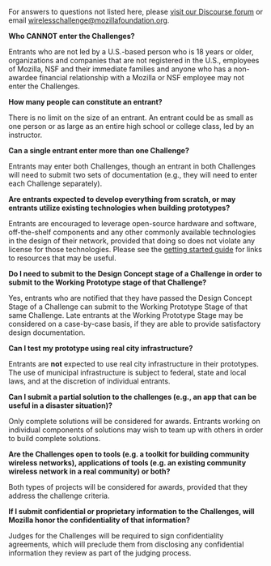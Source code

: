 For answers to questions not listed here, please [visit our Discourse forum](https://forum.learning.mozilla.org/c/nsf-wins) or email [wirelesschallenge@mozillafoundation.org](wirelesschallenge@mozillafoundation.org).

**Who CANNOT enter the Challenges?**

Entrants who are not led by a U.S.-based person who is 18 years or older, organizations and companies that are not registered in the U.S., employees of Mozilla, NSF and their immediate families and anyone who has a non-awardee financial relationship with a Mozilla or NSF employee may not enter the Challenges.

**How many people can constitute an entrant?**

There is no limit on the size of an entrant. An entrant could be as small as one person or as large as an entire high school or college class, led by an instructor.

**Can a single entrant enter more than one Challenge?**

Entrants may enter both Challenges, though an entrant in both Challenges will need to submit two sets of documentation (e.g., they will need to enter each Challenge separately).

**Are entrants expected to develop everything from scratch, or may entrants utilize existing technologies when building prototypes?**

Entrants are encouraged to leverage open-source hardware and software, off-the-shelf components and any other commonly available technologies in the design of their network, provided that doing so does not violate any license for those technologies. Please see the [getting started guide](https://github.com/MozillaFoundation/NSF-WINS-Getting-Started) for links to resources that may be useful.

**Do I need to submit to the Design Concept stage of a Challenge in order to submit to the Working Prototype stage of that Challenge?**

Yes, entrants who are notified that they have passed the Design Concept Stage of a Challenge can submit to the Working Prototype Stage of that same Challenge. Late entrants at the Working Prototype Stage may be considered on a case-by-case basis, if they are able to provide satisfactory design documentation.

**Can I test my prototype using real city infrastructure?**

Entrants are **not** expected to use real city infrastructure in their prototypes. The use of municipal infrastructure is subject to federal, state and local laws, and at the discretion of individual entrants.

**Can I submit a partial solution to the challenges (e.g., an app that can be useful in a disaster situation)?**

Only complete solutions will be considered for awards. Entrants working on individual components of solutions may wish to team up with others in order to build complete solutions.

**Are the Challenges open to tools (e.g. a toolkit for building community wireless networks), applications of tools (e.g. an existing community wireless network in a real community) or both?**

Both types of projects will be considered for awards, provided that they address the challenge criteria.

**If I submit confidential or proprietary information to the Challenges, will Mozilla honor the confidentiality of that information?**

Judges for the Challenges will be required to sign confidentiality agreements, which will preclude them from disclosing any confidential information they review as part of the judging process.
